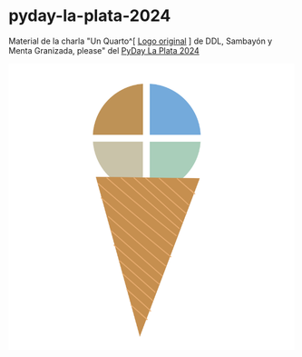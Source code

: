 # pyday-la-plata-2024

Material de la charla "Un Quarto^[ [Logo original](https://github.com/quarto-dev/quarto-web/blob/main/quarto-icon.svg) ] de DDL, Sambayón y Menta Granizada, please" del [PyDay La Plata 2024](https://eventos.python.org.ar/events/pyday-laplata-2024/) 

![cono](./quarto-icon.svg)